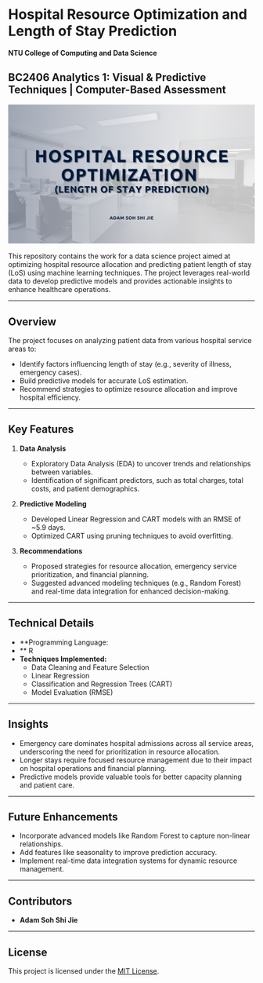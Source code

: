 # Hospital Resource Optimization and Length of Stay Prediction

**NTU College of Computing and Data Science**

## BC2406 Analytics 1: Visual & Predictive Techniques | Computer-Based Assessment

<p align="center">
  <img src="readme_cover.png" alt="Cover"/>
</p>

This repository contains the work for a data science project aimed at optimizing hospital resource allocation and predicting patient length of stay (LoS) using machine learning techniques. The project leverages real-world data to develop predictive models and provides actionable insights to enhance healthcare operations.

---

## Overview

The project focuses on analyzing patient data from various hospital service areas to:
- Identify factors influencing length of stay (e.g., severity of illness, emergency cases).
- Build predictive models for accurate LoS estimation.
- Recommend strategies to optimize resource allocation and improve hospital efficiency.

---

## Key Features

1. **Data Analysis**
   - Exploratory Data Analysis (EDA) to uncover trends and relationships between variables.
   - Identification of significant predictors, such as total charges, total costs, and patient demographics.

2. **Predictive Modeling**
   - Developed Linear Regression and CART models with an RMSE of ~5.9 days.
   - Optimized CART using pruning techniques to avoid overfitting.

3. **Recommendations**
   - Proposed strategies for resource allocation, emergency service prioritization, and financial planning.
   - Suggested advanced modeling techniques (e.g., Random Forest) and real-time data integration for enhanced decision-making.

---

## Technical Details

- **Programming Language:
- ** R
- **Techniques Implemented:**
  - Data Cleaning and Feature Selection
  - Linear Regression
  - Classification and Regression Trees (CART)
  - Model Evaluation (RMSE)

---

## Insights

- Emergency care dominates hospital admissions across all service areas, underscoring the need for prioritization in resource allocation.
- Longer stays require focused resource management due to their impact on hospital operations and financial planning.
- Predictive models provide valuable tools for better capacity planning and patient care.

---

## Future Enhancements

- Incorporate advanced models like Random Forest to capture non-linear relationships.
- Add features like seasonality to improve prediction accuracy.
- Implement real-time data integration systems for dynamic resource management.

---

## Contributors

- **Adam Soh Shi Jie**

---

## License

This project is licensed under the [MIT License](LICENSE).




